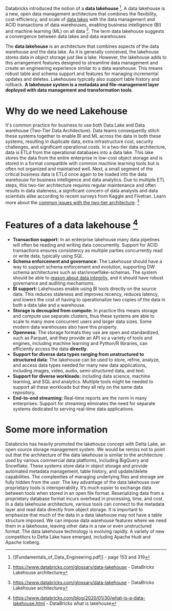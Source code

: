 Databricks introduced the notion of a **data lakehouse** [^1]. A data lakehouse is a new, open data management architecture that combines the flexibility, cost-efficiency, and scale of [data lakes](https://www.databricks.com/discover/data-lakes/introduction) with the data management and ACID transactions of data warehouses, enabling business intelligence (BI) and machine learning (ML) on all data [^2]. The term data lakehouse suggests a convergence between data lakes and data warehouses 

The **data lakehouse** is an architecture that combines aspects of the data warehouse and the data lake. As it is generally conceived, the lakehouse stores data in object storage just like a lake. However, the lakehouse adds to this arrangement features designed to streamline data management and create an engineering experience similar to a data warehouse. This means robust table and schema support and features for managing incremental updates and deletes. Lakehouses typically also support table history and rollback. **A lakehouse system is a metadata and file-management layer deployed with data management and transformation tools**. 

# Why do we need Lakehouse
It's common practice for business to use both Data Lake and Data warehouse (Two-Tier Data Architecture). Data teams consequently stitch these systems together to enable BI and ML across the data in both these systems, resulting in duplicate data, extra infrastructure cost, security challenges, and significant operational costs. In a two-tier data architecture, data is ETLd from the operational databases into a data lake. This lake stores the data from the entire enterprise in low-cost object storage and is stored in a format compatible with common machine learning tools but is often not organized and maintained well. Next, a small segment of the critical business data is ETLd once again to be loaded into the data warehouse for business intelligence and data analytics. Due to multiple ETL steps, this two-tier architecture requires regular maintenance and often results in data staleness, a significant concern of data analysts and data scientists alike according to recent surveys from Kaggle and Fivetran. Learn more about the [common issues with the two-tier architecture](https://www.databricks.com/blog/2021/02/04/how-data-lakehouses-solve-common-issues-with-data-warehouses.html). [^2]

# Features of a data lakehouse [^3]
- **Transaction support:** In an enterprise lakehouse many data pipelines will often be reading and writing data concurrently. Support for ACID transactions ensures consistency as multiple parties concurrently read or write data, typically using SQL.
- **Schema enforcement and governance:** The Lakehouse should have a way to support schema enforcement and evolution, supporting DW schema architectures such as star/snowflake-schemas. The system should be able to [reason about data integrity](https://www.databricks.com/blog/2019/08/21/diving-into-delta-lake-unpacking-the-transaction-log.html), and it should have robust governance and auditing mechanisms.
- **BI support:** Lakehouses enable using BI tools directly on the source data. This reduces staleness and improves recency, reduces latency, and lowers the cost of having to operationalize two copies of the data in both a data lake and a warehouse.
- **Storage is decoupled from compute:** In practice this means storage and compute use separate clusters, thus these systems are able to scale to many more concurrent users and larger data sizes. Some modern data warehouses also have this property.
- **Openness:** The storage formats they use are open and standardized, such as Parquet, and they provide an API so a variety of tools and engines, including machine learning and Python/R libraries, can efficiently access the data **directly**.
- **Support for diverse data types ranging from unstructured to structured data**: The lakehouse can be used to store, refine, analyze, and access data types needed for many new data applications, including images, video, audio, semi-structured data, and text.
- **Support for diverse workloads:** including data science, machine learning, and SQL and analytics. Multiple tools might be needed to support all these workloads but they all rely on the same data repository.
- **End-to-end streaming:** Real-time reports are the norm in many enterprises. Support for streaming eliminates the need for separate systems dedicated to serving real-time data applications.


# Some more information
Databricks has heavily promoted the lakehouse concept with Delta Lake, an open source storage management system. We would be remiss not to point out that the architecture of the data lakehouse is similar to the architecture used by various commercial data platforms, including BigQuery and Snowflake. These systems store data in object storage and provide automated metadata management, table history, and update/delete capabilities. The complexities of managing underlying files and storage are fully hidden from the user. The key advantage of the data lakehouse over proprietary tools is interoperability. It’s much easier to exchange data between tools when stored in an open file format. Reserializing data from a proprietary database format incurs overhead in processing, time, and cost. In a data lakehouse architecture, various tools can connect to the metadata layer and read data directly from object storage. It is important to emphasize that much of the data in a data lakehouse may not have a table structure imposed. We can impose data warehouse features where we need them in a lakehouse, leaving other data in a raw or even unstructured format. The data lakehouse technology is evolving rapidly. A variety of new competitors to Delta Lake have emerged, including Apache Hudi and Apache Iceberg. 

[^1]: [[Fundamentals_of_Data_Engineering.pdf]] - page 153 and 319
[^2]: https://www.databricks.com/glossary/data-lakehouse - DataBricks Lakehouse architecture
[^3]: https://www.databricks.com/blog/2020/01/30/what-is-a-data-lakehouse.html - DataBricks what is lakehouse